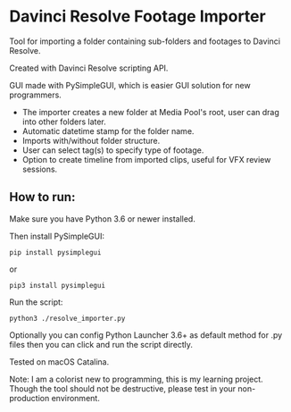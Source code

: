 # Davinci Resolve Footage Importer

Tool for importing a folder containing sub-folders and footages to Davinci Resolve.

Created with Davinci Resolve scripting API.

GUI made with PySimpleGUI, which is easier GUI solution for new programmers.

* The importer creates a new folder at Media Pool's root, user can drag into other folders later.
* Automatic datetime stamp for the folder name.
* Imports with/without folder structure.
* User can select tag(s) to specify type of footage.
* Option to create timeline from imported clips, useful for VFX review sessions.

## How to run:
Make sure you have Python 3.6 or newer installed. 

Then install PySimpleGUI:
    
    pip install pysimplegui
or

    pip3 install pysimplegui

Run the script:
 
    python3 ./resolve_importer.py
    
Optionally you can config Python Launcher 3.6+ as default method for .py files then you can click and run the script directly.

Tested on macOS Catalina. 


Note: 
I am a colorist new to programming, this is my learning project. 
Though the tool should not be destructive, please test in your non-production environment.